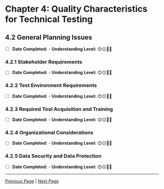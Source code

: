 # Chapter 4: Quality Characteristics for Technical Testing

## 4.2 General Planning Issues

- [ ] **Date Completed:** - **Understanding Level:** 😊😐🤢🤮

### 4.2.1 Stakeholder Requirements

- [ ] **Date Completed:** - **Understanding Level:** 😊😐🤢🤮

### 4.2.2 Test Environment Requirements

- [ ] **Date Completed:** - **Understanding Level:** 😊😐🤢🤮

### 4.2.3 Required Tool Acquisition and Training

- [ ] **Date Completed:** - **Understanding Level:** 😊😐🤢🤮

### 4.2.4 Organizational Considerations

- [ ] **Date Completed:** - **Understanding Level:** 😊😐🤢🤮

### 4.2.5 Data Security and Data Protection

- [ ] **Date Completed:** - **Understanding Level:** 😊😐🤢🤮

---

[Previous Page](4.1-introduction.md) | [Next Page](4.3-security-testing.md)
